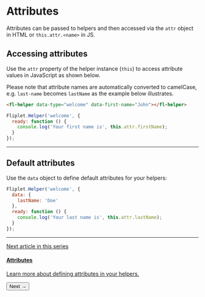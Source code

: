 # Attributes

Attributes can be passed to helpers and then accessed via the `attr` object in HTML or `this.attr.<name>` in JS.

## Accessing attributes

Use the `attr` property of the helper instance (`this`) to access attribute values in JavaScript as shown below.

Please note that attribute names are automatically converted to camelCase, e.g. `last-name` becomes `lastName` as the example below illustrates.

```html
<fl-helper data-type="welcome" data-first-name="John"></fl-helper>
```

```js
Fliplet.Helper('welcome', {
  ready: function () {
    console.log('Your first name is', this.attr.firstName);
  }
});
```

---

## Default attributes

Use the `data` object to define default attributes for your helpers:

```js
Fliplet.Helper('welcome', {
  data: {
    lastName: 'Doe'
  },
  ready: function () {
    console.log('Your last name is', this.attr.lastName);
  }
});
```

---

<section class="blocks alt">
  <a class="bl two" href="attributes.html">
    <div>
      <span class="pin">Next article in this series</span>
      <h4>Attributes</h4>
      <p>Learn more about defining attributes in your helpers.</p>
      <button>Next &rarr;</button>
    </div>
  </a>
</section>